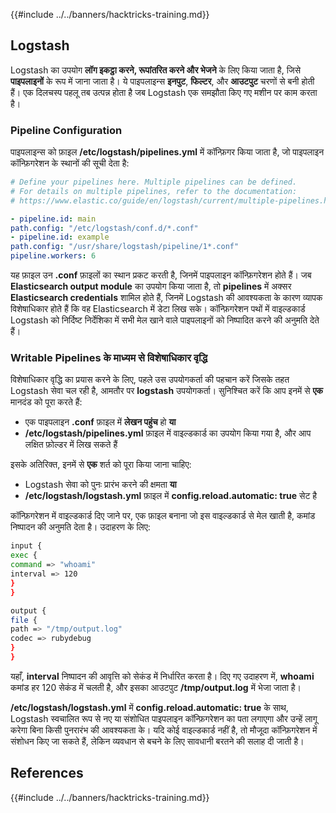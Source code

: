 {{#include ../../banners/hacktricks-training.md}}

## Logstash

Logstash का उपयोग **लॉग इकट्ठा करने, रूपांतरित करने और भेजने** के लिए किया जाता है, जिसे **पाइपलाइनों** के रूप में जाना जाता है। ये पाइपलाइन्स **इनपुट**, **फिल्टर**, और **आउटपुट** चरणों से बनी होती हैं। एक दिलचस्प पहलू तब उत्पन्न होता है जब Logstash एक समझौता किए गए मशीन पर काम करता है।

### Pipeline Configuration

पाइपलाइन्स को फ़ाइल **/etc/logstash/pipelines.yml** में कॉन्फ़िगर किया जाता है, जो पाइपलाइन कॉन्फ़िगरेशन के स्थानों की सूची देता है:
```yaml
# Define your pipelines here. Multiple pipelines can be defined.
# For details on multiple pipelines, refer to the documentation:
# https://www.elastic.co/guide/en/logstash/current/multiple-pipelines.html

- pipeline.id: main
path.config: "/etc/logstash/conf.d/*.conf"
- pipeline.id: example
path.config: "/usr/share/logstash/pipeline/1*.conf"
pipeline.workers: 6
```
यह फ़ाइल उन **.conf** फ़ाइलों का स्थान प्रकट करती है, जिनमें पाइपलाइन कॉन्फ़िगरेशन होते हैं। जब **Elasticsearch output module** का उपयोग किया जाता है, तो **pipelines** में अक्सर **Elasticsearch credentials** शामिल होते हैं, जिनमें Logstash की आवश्यकता के कारण व्यापक विशेषाधिकार होते हैं कि वह Elasticsearch में डेटा लिख सके। कॉन्फ़िगरेशन पथों में वाइल्डकार्ड Logstash को निर्दिष्ट निर्देशिका में सभी मेल खाने वाले पाइपलाइनों को निष्पादित करने की अनुमति देते हैं।

### Writable Pipelines के माध्यम से विशेषाधिकार वृद्धि

विशेषाधिकार वृद्धि का प्रयास करने के लिए, पहले उस उपयोगकर्ता की पहचान करें जिसके तहत Logstash सेवा चल रही है, आमतौर पर **logstash** उपयोगकर्ता। सुनिश्चित करें कि आप इनमें से **एक** मानदंड को पूरा करते हैं:

- एक पाइपलाइन **.conf** फ़ाइल में **लेखन पहुंच** हो **या**
- **/etc/logstash/pipelines.yml** फ़ाइल में वाइल्डकार्ड का उपयोग किया गया है, और आप लक्षित फ़ोल्डर में लिख सकते हैं

इसके अतिरिक्त, इनमें से **एक** शर्त को पूरा किया जाना चाहिए:

- Logstash सेवा को पुनः प्रारंभ करने की क्षमता **या**
- **/etc/logstash/logstash.yml** फ़ाइल में **config.reload.automatic: true** सेट है

कॉन्फ़िगरेशन में वाइल्डकार्ड दिए जाने पर, एक फ़ाइल बनाना जो इस वाइल्डकार्ड से मेल खाती है, कमांड निष्पादन की अनुमति देता है। उदाहरण के लिए:
```bash
input {
exec {
command => "whoami"
interval => 120
}
}

output {
file {
path => "/tmp/output.log"
codec => rubydebug
}
}
```
यहाँ, **interval** निष्पादन की आवृत्ति को सेकंड में निर्धारित करता है। दिए गए उदाहरण में, **whoami** कमांड हर 120 सेकंड में चलती है, और इसका आउटपुट **/tmp/output.log** में भेजा जाता है।

**/etc/logstash/logstash.yml** में **config.reload.automatic: true** के साथ, Logstash स्वचालित रूप से नए या संशोधित पाइपलाइन कॉन्फ़िगरेशन का पता लगाएगा और उन्हें लागू करेगा बिना किसी पुनरारंभ की आवश्यकता के। यदि कोई वाइल्डकार्ड नहीं है, तो मौजूदा कॉन्फ़िगरेशन में संशोधन किए जा सकते हैं, लेकिन व्यवधान से बचने के लिए सावधानी बरतने की सलाह दी जाती है।

## References

{{#include ../../banners/hacktricks-training.md}}
